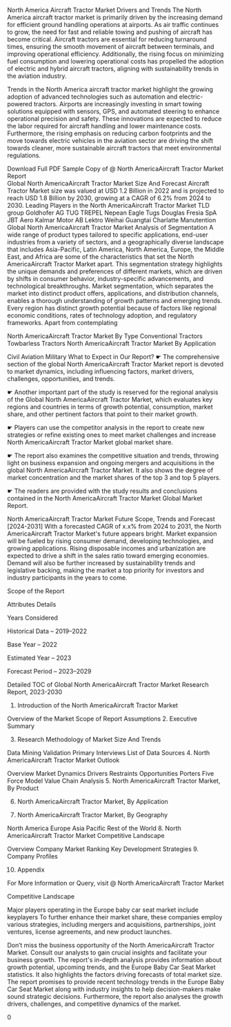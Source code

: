 North America Aircraft Tractor Market Drivers and Trends
The North America aircraft tractor market is primarily driven by the increasing demand for efficient ground handling operations at airports. As air traffic continues to grow, the need for fast and reliable towing and pushing of aircraft has become critical. Aircraft tractors are essential for reducing turnaround times, ensuring the smooth movement of aircraft between terminals, and improving operational efficiency. Additionally, the rising focus on minimizing fuel consumption and lowering operational costs has propelled the adoption of electric and hybrid aircraft tractors, aligning with sustainability trends in the aviation industry.

Trends in the North America aircraft tractor market highlight the growing adoption of advanced technologies such as automation and electric-powered tractors. Airports are increasingly investing in smart towing solutions equipped with sensors, GPS, and automated steering to enhance operational precision and safety. These innovations are expected to reduce the labor required for aircraft handling and lower maintenance costs. Furthermore, the rising emphasis on reducing carbon footprints and the move towards electric vehicles in the aviation sector are driving the shift towards cleaner, more sustainable aircraft tractors that meet environmental regulations.

Download Full PDF Sample Copy of @ North AmericaAircraft Tractor Market Report  
Global North AmericaAircraft Tractor Market Size And Forecast
Aircraft Tractor Market size was valued at USD 1.2 Billion in 2022 and is projected to reach USD 1.8 Billion by 2030, growing at a CAGR of 6.2% from 2024 to 2030.
Leading Players in the North AmericaAircraft Tractor Market
TLD group
Goldhofer AG
TUG
TREPEL
Nepean
Eagle Tugs
Douglas
Fresia SpA
JBT Aero
Kalmar Motor AB
Lektro
Weihai Guangtai
Charlatte Manutention
Global North AmericaAircraft Tractor Market Analysis of Segmentation
A wide range of product types tailored to specific applications, end-user industries from a variety of sectors, and a geographically diverse landscape that includes Asia-Pacific, Latin America, North America, Europe, the Middle East, and Africa are some of the characteristics that set the North AmericaAircraft Tractor Market apart. This segmentation strategy highlights the unique demands and preferences of different markets, which are driven by shifts in consumer behavior, industry-specific advancements, and technological breakthroughs. Market segmentation, which separates the market into distinct product offers, applications, and distribution channels, enables a thorough understanding of growth patterns and emerging trends. Every region has distinct growth potential because of factors like regional economic conditions, rates of technology adoption, and regulatory frameworks. Apart from contemplating

North AmericaAircraft Tractor Market By Type
Conventional Tractors
Towbarless Tractors
North AmericaAircraft Tractor Market By Application

Civil Aviation
Military
What to Expect in Our Report?
☛ The comprehensive section of the global North AmericaAircraft Tractor Market report is devoted to market dynamics, including influencing factors, market drivers, challenges, opportunities, and trends.

☛ Another important part of the study is reserved for the regional analysis of the Global North AmericaAircraft Tractor Market, which evaluates key regions and countries in terms of growth potential, consumption, market share, and other pertinent factors that point to their market growth.

☛ Players can use the competitor analysis in the report to create new strategies or refine existing ones to meet market challenges and increase North AmericaAircraft Tractor Market global market share.

☛ The report also examines the competitive situation and trends, throwing light on business expansion and ongoing mergers and acquisitions in the global North AmericaAircraft Tractor Market. It also shows the degree of market concentration and the market shares of the top 3 and top 5 players.

☛ The readers are provided with the study results and conclusions contained in the North AmericaAircraft Tractor Market Global Market Report.

North AmericaAircraft Tractor Market Future Scope, Trends and Forecast [2024-2031]
With a forecasted CAGR of x.x% from 2024 to 2031, the North AmericaAircraft Tractor Market's future appears bright. Market expansion will be fueled by rising consumer demand, developing technologies, and growing applications. Rising disposable incomes and urbanization are expected to drive a shift in the sales ratio toward emerging economies. Demand will also be further increased by sustainability trends and legislative backing, making the market a top priority for investors and industry participants in the years to come.

Scope of the Report

Attributes Details

Years Considered

Historical Data – 2019–2022

Base Year – 2022

Estimated Year – 2023

Forecast Period – 2023–2029

Detailed TOC of Global North AmericaAircraft Tractor Market Research Report, 2023-2030
1. Introduction of the North AmericaAircraft Tractor Market

Overview of the Market
Scope of Report
Assumptions
2. Executive Summary

3. Research Methodology of Market Size And Trends

Data Mining
Validation
Primary Interviews
List of Data Sources
4. North AmericaAircraft Tractor Market Outlook

Overview
Market Dynamics
Drivers
Restraints
Opportunities
Porters Five Force Model
Value Chain Analysis
5. North AmericaAircraft Tractor Market, By Product

6. North AmericaAircraft Tractor Market, By Application

7. North AmericaAircraft Tractor Market, By Geography

North America
Europe
Asia Pacific
Rest of the World
8. North AmericaAircraft Tractor Market Competitive Landscape

Overview
Company Market Ranking
Key Development Strategies
9. Company Profiles

10. Appendix

For More Information or Query, visit @ North AmericaAircraft Tractor Market

Competitive Landscape

Major players operating in the Europe baby car seat market include keyplayers To further enhance their market share, these companies employ various strategies, including mergers and acquisitions, partnerships, joint ventures, license agreements, and new product launches.

Don’t miss the business opportunity of the North AmericaAircraft Tractor Market. Consult our analysts to gain crucial insights and facilitate your business growth.
The report's in-depth analysis provides information about growth potential, upcoming trends, and the Europe Baby Car Seat Market statistics. It also highlights the factors driving forecasts of total market size. The report promises to provide recent technology trends in the Europe Baby Car Seat Market along with industry insights to help decision-makers make sound strategic decisions. Furthermore, the report also analyses the growth drivers, challenges, and competitive dynamics of the market.

0
